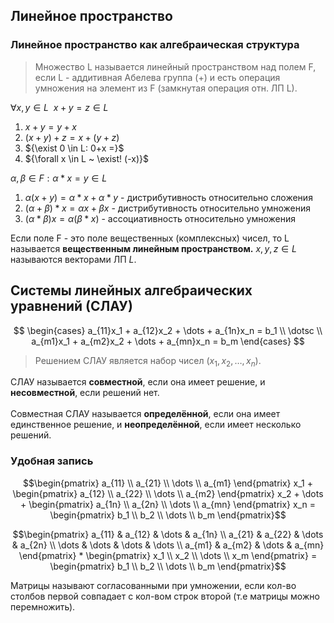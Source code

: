 ## Линейное пространство

### Линейное пространство как алгебраическая структура

> Множество L называется линейный пространством над полем F, если L - аддитивная Абелева группа (+) и есть операция умножения на элемент из F (замкнутая операция отн. ЛП L).

${\forall x,y \in L ~~ x+y = z \in L}$<br>

1. ${x + y = y + x}$
2. ${(x+y)+z = x+(y+z)}$
3. ${\exist 0 \in L: 0+x =}$
4. ${\forall x \in L ~ \exist! (-x)}$

${\alpha, \beta \in F: \alpha * x = y \in L}$<br>

1. ${\alpha(x+y) = \alpha*x + \alpha*y}$ - дистрибутивность относительно сложения
2. ${(\alpha + \beta)*x = \alpha x + \beta x }$ - дистрибутивность относительно умножения
3. $(\alpha * \beta ) x = \alpha (\beta * x)$ - ассоциативность относительно умножения

Если поле F - это поле вещественных (комплексных) чисел, то L называется <b>вещественным линейным пространством.</b>
$x, y, z \in L$ называются векторами ЛП $L$.

## Системы линейных алгебраических уравнений (СЛАУ)

$$
\begin{cases}
    a_{11}x_1 + a_{12}x_2 + \dots + a_{1n}x_n = b_1 \\
    \dotsc \\
    a_{m1}x_1 + a_{m2}x_2 + \dots + a_{mn}x_n = b_m
\end{cases}
$$

> Решением СЛАУ является набор чисел $(x_1,x_2,\dots,x_n)$.

СЛАУ называется <b>совместной</b>, если она имеет решение, и <b>несовместной</b>, если решений нет.
<br><br>
Совместная СЛАУ называется <b>определённой</b>, если она имеет единственное решение, и <b>неопределённой</b>, если имеет несколько решений.

### Удобная запись

$$\begin{pmatrix}
    a_{11} \\
    a_{21} \\
    \dots \\
    a_{m1}
\end{pmatrix} x_1 + \begin{pmatrix}
    a_{12} \\
    a_{22} \\
    \dots \\
    a_{m2} 
\end{pmatrix} x_2 + \dots + \begin{pmatrix}
    a_{1n} \\
    a_{2n} \\
    \dots \\
    a_{mn}
\end{pmatrix} x_n = \begin{pmatrix}
    b_1 \\
    b_2 \\
    \dots \\
    b_m
\end{pmatrix}$$

$$\begin{pmatrix}
    a_{11} & a_{12} & \dots & a_{1n} \\
    a_{21} & a_{22} & \dots & a_{2n} \\
    \dots & \dots & \dots & \dots \\
    a_{m1} & a_{m2} & \dots & a_{mn}
\end{pmatrix} * \begin{pmatrix}
    x_1 \\
    x_2 \\
    \dots \\
    x_m
\end{pmatrix} = \begin{pmatrix}
    b_1 \\
    b_2 \\
    \dots \\
    b_m
\end{pmatrix}$$

Матрицы называют согласованными при умножении, если кол-во столбов первой совпадает с кол-вом строк второй (т.е матрицы можно перемножить).
